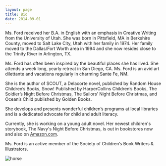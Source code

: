 ```yaml
---
layout: page
title: Bio
date: 2014-09-01
---
```


Ms. Ford received her B.A. in English with an emphasis in Creative Writing from the University of Utah. She was born in Pittsfield, MA in Berkshire County, moved to Salt Lake City, Utah with her family in 1974. Her family moved to the Dallas/Fort Worth area in 1994 and she now resides close to the Trinity River in Arlington, TX.

Ms. Ford has often been inspired by the beautiful places she has lived. She attends a week long, yearly retreat in San Diego, CA. Ms. Ford is an avid art dilettante and vacations regularly in charming Sante Fe, NM.

She is the author of SCOUT, a Delacorte novel, published by Random House Children’s Books, Snow! Published by HarperCollins Children’s Books, The Soldier’s Night Before Christmas, The Sailors’ Night Before Christmas, and Ocean’s Child published by Golden Books.

She develops and presents wonderful children’s programs at local libraries and is a dedicated advocate for child and adult literacy.

Currently, she is working on a young adult novel. Her newest children's storybook, The Navy's Night Before Christmas, is out in bookstores now and also on [Amazon.com](http://amzn.com/0385369980 "Amazon.com").

Ms. Ford is an active member of the Society of Children’s Book Writers & Illustrators.

<div class="logo"><img src="{{ site.baseurl }}/img/bio_horse.png" title="horse"></div>
